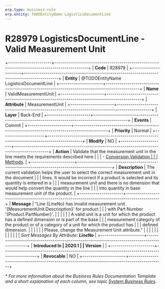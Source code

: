 ```yaml
---
erp.type: business-rule
erp.entity: TODOEntityName LogisticsDocumentLine
---
```


# R28979 LogisticsDocumentLine - Valid Measurement Unit
+----------------------+-----------------------------------------------------------------------------------------------+
| **Code**             | R28979                                                                                        |
+----------------------+-----------------------------------------------------------------------------------------------+
| **Entity**           | @TODOEntityName LogisticsDocumentLine                                                         |
+----------------------+-----------------------------------------------------------------------------------------------+
| **Name**             | ValidMeasurementUnit                                                                          |
+----------------------+-----------------------------------------------------------------------------------------------+
| **Attribute**        | MeasurementUnit                                                                               |
+----------------------+-----------------------------------------------------------------------------------------------+
| **Layer**            | Back-End                                                                                      |
+----------------------+-----------------------------------------------------------------------------------------------+
| **Events**           | Commit                                                                                        |
+----------------------+-----------------------------------------------------------------------------------------------+
| **Priority**         | Normal                                                                                        |
+----------------------+-----------------------------------------------------------------------------------------------+
| **Modify**           | NO                                                                                            |
+----------------------+-----------------------------------------------------------------------------------------------+
| **Action**           | Validate that the measurement unit in the line meets the requirements described here          |
|                      | - [Conversion Validation                                                                      |
|                      | Methods](https://confluence.erp.net/display/techdoc/Conversion+Validation+Methods).           |
+----------------------+-----------------------------------------------------------------------------------------------+
| **Description**      | The current validation helps the user to select the correct measurement unit in the document  |
|                      | lines. It would be incorrect if a product is selected and its quantity is entered in a        |
|                      | measurement unit and there is no dimension that would help convert the quantity in the line   |
|                      | into quantity in base measurement unit of the product.                                        |
+----------------------+-----------------------------------------------------------------------------------------------+
| **Message**          | \"Line {LineNo} has invalid measurement unit \'{MeasurementUnit.Descrioption}\' for product   |
|                      | with Part Number \'{Product.PartNumber}\'.                                                    |
|                      |                                                                                               |
|                      | A valid unit is a unit for which the product has a defined dimension or is part of the base   |
|                      | measurement category of the product or of a category of a unit for which the product has      |
|                      | defined dimension.                                                                            |
|                      |                                                                                               |
|                      | Please, change the Measurement Unit attribute.\"                                              |
|                      |                                                                                               |
|                      |                                                                                               |
|                      |                                                                                               |
|                      | *Sort Messages By Attribute: **LineNo***                                                      |
+----------------------+-----------------------------------------------------------------------------------------------+
| **Introduced In      | 2020.1                                                                                        |
| Version**            |                                                                                               |
+----------------------+-----------------------------------------------------------------------------------------------+
| **Revocable**        | NO                                                                                            |
+----------------------+-----------------------------------------------------------------------------------------------+

*\* For more information about the Business Rules Documentation Template and a short explanation of each column, see
topic [System Business Rules](../templates/template-description-system-business-rules.md).*
